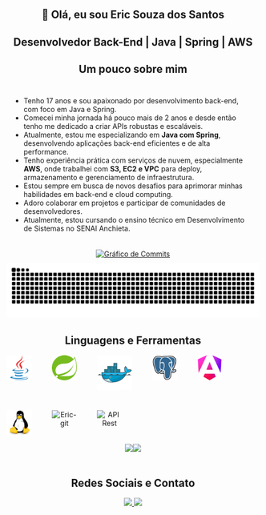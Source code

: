 <h2 align="center">👋 Olá, eu sou Eric Souza dos Santos</h2>

<h2 align="center">Desenvolvedor Back-End | Java | Spring | AWS</h2>

<h2 align="center">Um pouco sobre mim</h2>

<div style="display: flex; justify-content: center; align-items: flex-start; flex-wrap: wrap; max-width: 100%;">
  <div style="flex: 1; min-width: 300px; padding: 10px;">
    <ul>
      <li>Tenho 17 anos e sou apaixonado por desenvolvimento back-end, com foco em Java e Spring.</li>
      <li>Comecei minha jornada há pouco mais de 2 anos e desde então tenho me dedicado a criar APIs robustas e escaláveis.</li>
      <li>Atualmente, estou me especializando em <strong>Java com Spring</strong>, desenvolvendo aplicações back-end eficientes e de alta performance.</li>
      <li>Tenho experiência prática com serviços de nuvem, especialmente <strong>AWS</strong>, onde trabalhei com <strong>S3, EC2 e VPC</strong> para deploy, armazenamento e gerenciamento de infraestrutura.</li>
      <li>Estou sempre em busca de novos desafios para aprimorar minhas habilidades em back-end e cloud computing.</li>
      <li>Adoro colaborar em projetos e participar de comunidades de desenvolvedores.</li>
      <li>Atualmente, estou cursando o ensino técnico em Desenvolvimento de Sistemas no SENAI Anchieta.</li>
    </ul>
  </div>
  <div style="flex: 1; min-width: 300px; padding: 10px;" align="center">
    <a href="https://github.com/EricSouzaDosSantos">
      <img src="https://github-readme-streak-stats.herokuapp.com/?user=EricSouzaDosSantos" alt="Gráfico de Commits"/>
    </a>
  </div>
</div>

<div align="center">
  <picture>
    <source media="(prefers-color-scheme: dark)" srcset="https://raw.githubusercontent.com/EricSouzaDosSantos/EricSouzaDosSantos/output/github-contribution-grid-snake-dark.svg">
    <source media="(prefers-color-scheme: light)" srcset="https://raw.githubusercontent.com/EricSouzaDosSantos/EricSouzaDosSantos/output/github-contribution-grid-snake.svg">
    <img alt="github-snake" src="https://raw.githubusercontent.com/EricSouzaDosSantos/EricSouzaDosSantos/output/github-contribution-grid-snake.svg">
  </picture>
</div>

<h2 align="center">Linguagens e Ferramentas</h2>

<div style="display: flex; justify-content: space; flex-wrap: wrap; gap: 40px;" align="center">
  <img align="center" alt="Eric-Java" height="50" width="50" src="https://raw.githubusercontent.com/devicons/devicon/master/icons/java/java-original.svg">
  <img align="center" alt="Eric-Spring" height="50" width="50" src="https://raw.githubusercontent.com/devicons/devicon/master/icons/spring/spring-original.svg">
    <img align="center" alt="Eric-Docker" height="70" width="70" src="https://raw.githubusercontent.com/devicons/devicon/master/icons/docker/docker-original.svg">
      <img align="center" alt="Eric-Postgres" height="50" width="50" src="https://raw.githubusercontent.com/devicons/devicon/master/icons/postgresql/postgresql-original.svg">
  <img align="center" alt="Eric-Angular" height="50" width="50" src="https://raw.githubusercontent.com/devicons/devicon/master/icons/angular/angular-original.svg">
    <img align="center" alt="Eric-Angular" height="50" width="50" src="https://raw.githubusercontent.com/devicons/devicon/master/icons/linux/linux-original.svg">
  <img align="center" alt="Eric-git" height="50" width="50" src="https://cdn.jsdelivr.net/gh/devicons/devicon/icons/git/git-original.svg">
  <img align="center" alt="API Rest" height="50" width="50" src="https://github.com/EricSouzaDosSantos/EricSouzaDosSantos/assets/139002302/0c52e907-cf9d-4038-a71d-a9f05acc3393">
</div>

<br>
<div align="center" style="display: flex; justify-content: center; align-items: center;">
  <a href="https://github.com/EricSouzaDosSantos">
    <img height="180em" src="https://github-readme-stats.vercel.app/api?username=EricSouzaDosSantos&show_icons=true&theme=react&include_all_commits=true&count_private=true"/>
  </a>
  <a href="https://github.com/EricSouzaDosSantos">
    <img height="180em" src="https://github-readme-stats.vercel.app/api/top-langs/?username=EricSouzaDosSantos&layout=compact&langs_count=7&theme=react"/>
  </a>
</div>
<br>

<h2 align="center">Redes Sociais e Contato</h2>

<div align="center">
  <a href="https://www.linkedin.com/in/Eric-Souza-dos-Santos" target="_blank">
    <img src="https://img.shields.io/badge/LinkedIn-%230077B5?style=for-the-badge&logo=linkedin&logoColor=white" target="_blank">
  </a>
  <a href="mailto:ericsouzadossantos28@gmail.com" target="_blank">
    <img src="https://img.shields.io/badge/Gmail-%23333?style=for-the-badge&logo=gmail&logoColor=white" target="_blank">
  </a>
</div>
